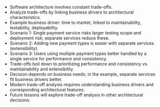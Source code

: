 - Software architecture involves constant trade-offs.
- Analyze trade-offs by linking business drivers to architectural characteristics.
- Example business driver: time to market, linked to maintainability, testability, deployability.
- Scenario 1: Single payment service risks larger testing scope and deployment risk; separate services reduce these.
- Scenario 2: Adding new payment types is easier with separate services (extensibility).
- Scenario 3: Users using multiple payment types better handled by a single service for performance and consistency.
- Trade-offs boil down to prioritizing performance and consistency vs. maintainability and extensibility.
- Decision depends on business needs; in the example, separate services fit business drivers better.
- Modern trade-off analysis requires understanding business drivers and corresponding architectural features.
- Future lessons will explore trade-off analysis in other architectural decisions.